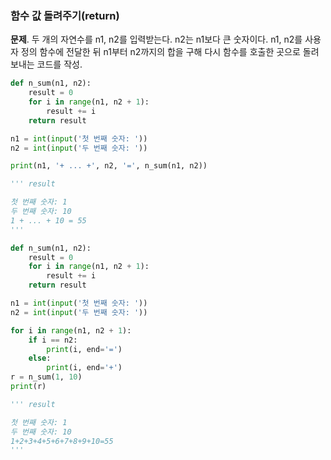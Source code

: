### 함수 값 돌려주기(return)
**문제**. 두 개의 자연수를 n1, n2를 입력받는다. n2는 n1보다 큰 숫자이다. n1, n2를 사용자 정의 함수에 전달한 뒤 n1부터 n2까지의 합을 구해 다시 함수를 호출한 곳으로 돌려보내는 코드를 작성.  
```py
def n_sum(n1, n2):
    result = 0
    for i in range(n1, n2 + 1):
        result += i
    return result

n1 = int(input('첫 번째 숫자: '))
n2 = int(input('두 번째 숫자: '))

print(n1, '+ ... +', n2, '=', n_sum(n1, n2))

''' result

첫 번째 숫자: 1
두 번째 숫자: 10
1 + ... + 10 = 55
'''
```
  
```py
def n_sum(n1, n2):
    result = 0
    for i in range(n1, n2 + 1):
        result += i
    return result

n1 = int(input('첫 번째 숫자: '))
n2 = int(input('두 번째 숫자: '))

for i in range(n1, n2 + 1):
    if i == n2:
        print(i, end='=')
    else:
        print(i, end='+')
r = n_sum(1, 10)
print(r)

''' result

첫 번째 숫자: 1
두 번째 숫자: 10
1+2+3+4+5+6+7+8+9+10=55
'''
```